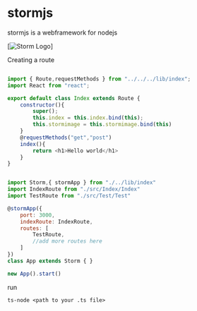 # stormjs
stormjs is a webframework for nodejs

[![Storm Logo](https://i.ibb.co/YfGNLBv/storm.png)]


Creating a route

```js

import { Route,requestMethods } from "../../../lib/index";
import React from "react";

export default class Index extends Route {
    constructor(){
        super();
        this.index = this.index.bind(this);
        this.stormimage = this.stormimage.bind(this)
    }
    @requestMethods("get","post")
    index(){
        return <h1>Hello world</h1>
    }
}

```

```js

import Storm,{ stormApp } from "./../lib/index"
import IndexRoute from "./src/Index/Index"
import TestRoute from "./src/Test/Test"

@stormApp({
    port: 3000,
    indexRoute: IndexRoute,
    routes: [
        TestRoute,
        //add more routes here
    ]
})
class App extends Storm { }

new App().start()

```


run
```
ts-node <path to your .ts file>
```


